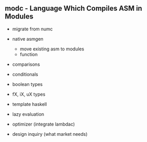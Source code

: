 ## modc - Language Which Compiles ASM in Modules

+ migrate from numc
- native asmgen
  + move existing asm to modules
  - function

- comparisons
- conditionals
- boolean types
- fX, iX, uX types
- template haskell
- lazy evaluation
- optimizer (integrate lambdac)
- design inquiry (what market needs)